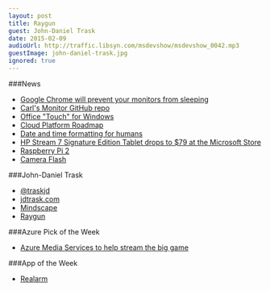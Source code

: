```yaml
---
layout: post
title: Raygun
guest: John-Daniel Trask
date: 2015-02-09
audioUrl: http://traffic.libsyn.com/msdevshow/msdevshow_0042.mp3
guestImage: john-daniel-trask.jpg
ignored: true
---
```


###News

 - [Google Chrome will prevent your monitors from sleeping](https://code.google.com/p/chromium/issues/detail?id=179007)
  -   [Carl's Monitor GitHub repo](https://github.com/caschw/Monitor)
 - [Office "Touch" for Windows](http://winsupersite.com/office/office-touch-windows-outclass-version-ipad)
 - [Cloud Platform Roadmap](http://www.microsoft.com/en-us/server-cloud/roadmap/)
 - [Date and time formatting for humans](http://thechangelog.com/date-time-formatting-humans/)
 - [HP Stream 7 Signature Edition Tablet drops to \$79 at the Microsoft Store](http://www.windowscentral.com/hp-stream-7-signature-edition-tablet-drops-79-microsoft-store)
 - [Raspberry Pi 2](http://www.raspberrypi.org/products/raspberry-pi-2-model-b/)
  - [Camera Flash](http://gizmodo.com/raspberry-pi-2-loses-its-shit-when-you-blast-it-with-a-1684727655)

###John-Daniel Trask

 - [@traskjd](https://twitter.com/traskjd)
 - [jdtrask.com](http://jdtrask.com/)
 - [Mindscape](http://www.mindscapehq.com/)
 - [Raygun](https://raygun.io/)

###Azure Pick of the Week

 - [Azure Media Services to help stream the big game](http://azure.microsoft.com/blog/2015/01/30/azure-media-services-to-help-stream-the-big-game/)

###App of the Week

 - [Realarm](http://www.windowsphone.com/s?appid=26cad058-fc9a-4967-95f0-4e83c09de99e)